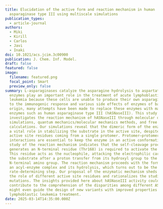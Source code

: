 ```yaml
---
title: Elucidation of the active form and reaction mechanism in human
  asparaginase type III using multiscale simulations
publication_types:
  - article-journal
authors:
  - Miki
  - Kirill
  - Carlos
  - Javi
  - Inaki
doi: 10.1021/acs.jcim.3c00900
publication: J. Chem. Inf. Model.
draft: false
featured: false
image:
  filename: featured.png
  focal_point: Smart
  preview_only: false
summary: L-asparaginases catalyze the asparagine hydrolysis to aspartate. These
  enzymes play an important role in the treatment of acute lymphoblastic
  leukemia because these cells are unable to produce their own asparagine. Due
  to the immunogenic response and various side effects of enzymes of bacterial
  origin, many attempts have been made to replace these enzymes with mammalian
  enzymes such as human asparaginase type III (hASNaseIII). This study
  investigates the reaction mechanism of hASNaseIII through molecular dynamics
  simulations, quantum mechanics/molecular mechanics methods, and free energy
  calculations. Our simulations reveal that the dimeric form of the enzyme plays
  a vital role in stabilizing the substrate in the active site, despite the
  active site residues coming from a single protomer. Protomer–protomer
  interactions are essential to keep the enzyme in an active conformation. Our
  study of the reaction mechanism indicates that the self-cleavage process that
  generates an N-terminal residue (Thr168) is required to activate the enzyme.
  This residue acts as the nucleophile, attacking the electrophilic carbon of
  the substrate after a proton transfer from its hydroxyl group to the
  N-terminal amino group. The reaction mechanism proceeds with the formation of
  an acyl-enzyme complex and its hydrolysis, which turns out to be the
  rate-determining step. Our proposal of the enzymatic mechanism sheds light on
  the role of different active site residues and rationalizes the studies on
  mutations. The insights provided here about hASNaseIII activity could
  contribute to the comprehension of the disparities among different ASNases and
  might even guide the design of new variants with improved properties for acute
  lymphoblastic leukemia treatment.
date: 2025-03-14T14:35:00.000Z
---
```

